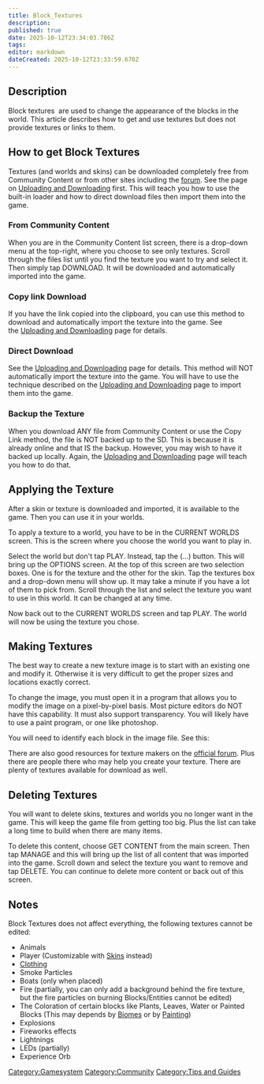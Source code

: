 ```yaml
---
title: Block_Textures
description: 
published: true
date: 2025-10-12T23:34:03.786Z
tags: 
editor: markdown
dateCreated: 2025-10-12T23:33:59.670Z
---
```


## Description

Block textures  are used to change the appearance of the blocks in the
world. This article describes how to get and use textures but does not
provide textures or links to them. 

## How to get Block Textures 

Textures (and worlds and skins) can be downloaded completely free from
Community Content or from other sites including
the [forum](http://survivalcraft.lefora.com/forums/1512065/SurvivalCraft-Textures/SurvivalCraft-Textures#.V4a8ilLmpdh%7Cofficial).
See the page on [Uploading and
Downloading](Uploading_and_Downloading "wikilink") first. This will
teach you how to use the built-in loader and how to direct download
files then import them into the game. 

### From Community Content 

When you are in the Community Content list screen, there is a drop-down
menu at the top-right, where you choose to see only textures. Scroll
through the files list until you find the texture you want to try and
select it. Then simply tap DOWNLOAD. It will be downloaded and
automatically imported into the game. 

### Copy link Download 

If you have the link copied into the clipboard, you can use this method
to download and automatically import the texture into the game. See
the [Uploading and
Downloading](Uploading_and_Downloading "wikilink") page for details. 

### Direct Download 

See the [Uploading and
Downloading](Uploading_and_Downloading "wikilink") page for details.
This method will NOT automatically import the texture into the game. You
will have to use the technique described on the [Uploading and
Downloading](Uploading_and_Downloading "wikilink") page to import them
into the game. 

### Backup the Texture

When you download ANY file from Community Content or use the Copy Link
method, the file is NOT backed up to the SD. This is because it is
already online and that IS the backup. However, you may wish to have it
backed up locally. Again, the [Uploading and
Downloading](Uploading_and_Downloading "wikilink") page will teach you
how to do that. 

## Applying the Texture  

After a skin or texture is downloaded and imported, it is available to
the game. Then you can use it in your worlds. 

To apply a texture to a world, you have to be in the CURRENT WORLDS
screen. This is the screen where you choose the world you want to play
in. 

Select the world but don't tap PLAY. Instead, tap the (...) button. This
will bring up the OPTIONS screen. At the top of this screen are two
selection boxes. One is for the texture and the other for the skin. Tap
the textures box and a drop-down menu will show up. It may take a minute
if you have a lot of them to pick from. Scroll through the list and
select the texture you want to use in this world. It can be changed at
any time. 

Now back out to the CURRENT WORLDS screen and tap PLAY. The world will
now be using the texture you chose. 

## Making Textures

The best way to create a new texture image is to start with an existing
one and modify it. Otherwise it is very difficult to get the proper
sizes and locations exactly correct.

To change the image, you must open it in a program that allows you to
modify the image on a pixel-by-pixel basis. Most picture editors do NOT
have this capability. It must also support transparency. You will likely
have to use a paint program, or one like photoshop.

You will need to identify each block in the image file. See this:

There are also good resources for texture makers on the [official
forum](http://survivalcraft.lefora.com). Plus there are people there who
may help you create your texture. There are plenty of textures available
for download as well. 

## Deleting Textures 

You will want to delete skins, textures and worlds you no longer want in
the game. This will keep the game file from getting too big. Plus the
list can take a long time to build when there are many items. 

To delete this content, choose GET CONTENT from the main screen. Then
tap MANAGE and this will bring up the list of all content that was
imported into the game. Scroll down and select the texture you want to
remove and tap DELETE. You can continue to delete more content or back
out of this screen. 

## Notes 

Block Textures does not affect everything, the following textures cannot
be edited:

  - Animals
  - Player (Customizable with [Skins](Skins "wikilink") instead)
  - [Clothing](Recipaedia/Clothes/Clothing.md "wikilink")
  - Smoke Particles
  - Boats (only when placed)
  - Fire (partially, you can only add a background behind the fire
    texture, but the fire particles on burning Blocks/Entities cannot be
    edited)
  - The Coloration of certain blocks like Plants, Leaves, Water or
    Painted Blocks (This may depends by [Biomes](Biomes "wikilink") or
    by [Painting](Painting "wikilink"))
  - Explosions
  - Fireworks effects
  - Lightnings
  - LEDs (partially)
  - Experience Orb

[Category:Gamesystem](Category:Gamesystem "wikilink")
[Category:Community](Category:Community "wikilink") [Category:Tips and
Guides](Category:Tips_and_Guides "wikilink")